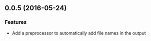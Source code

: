 <a name="0.0.5"></a>
## 0.0.5 (2016-05-24)

### Features

* Add a preprocessor to automatically add file names in the output
